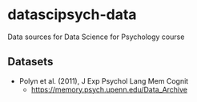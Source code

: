 # datascipsych-data
Data sources for Data Science for Psychology course

## Datasets

* Polyn et al. (2011), J Exp Psychol Lang Mem Cognit
  * https://memory.psych.upenn.edu/Data_Archive 
